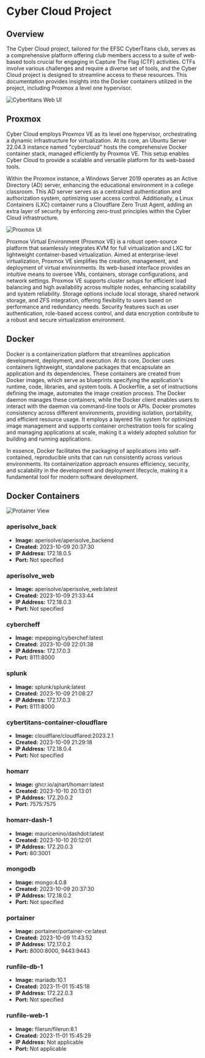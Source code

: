 # Cyber Cloud Project

## Overview
The Cyber Cloud project, tailored for the EFSC CyberTitans club, serves as a comprehensive platform offering club members access to a suite of web-based tools crucial for engaging in Capture The Flag (CTF) activities. CTFs involve various challenges and require a diverse set of tools, and the Cyber Cloud project is designed to streamline access to these resources. This documentation provides insights into the Docker containers utilized in the project, including Proxmox a level one hypervisor.

![Cybertitans Web UI](https://github.com/blake-cybersec/cyber-cloud/assets/124543138/0502a9c0-b371-4c16-8ae7-7ead201d26dc)



## Proxmox
Cyber Cloud employs Proxmox VE as its level one hypervisor, orchestrating a dynamic infrastructure for virtualization. At its core, an Ubuntu Server 22.04.3 instance named "cybercloud" hosts the comprehensive Docker container stack, managed efficiently by Proxmox VE. This setup enables Cyber Cloud to provide a scalable and versatile platform for its web-based tools.

Within the Proxmox instance, a Windows Server 2019 operates as an Active Directory (AD) server, enhancing the educational environment in a college classroom. This AD server serves as a centralized authentication and authorization system, optimizing user access control. Additionally, a Linux Containers (LXC) container runs a Cloudflare Zero Trust Agent, adding an extra layer of security by enforcing zero-trust principles within the Cyber Cloud infrastructure. 

![Proxmox UI](https://i.imgur.com/Wf3HDKI.png)

Proxmox Virtual Environment (Proxmox VE) is a robust open-source platform that seamlessly integrates KVM for full virtualization and LXC for lightweight container-based virtualization. Aimed at enterprise-level virtualization, Proxmox VE simplifies the creation, management, and deployment of virtual environments. Its web-based interface provides an intuitive means to oversee VMs, containers, storage configurations, and network settings. Proxmox VE supports cluster setups for efficient load balancing and high availability across multiple nodes, enhancing scalability and system reliability. Storage options include local storage, shared network storage, and ZFS integration, offering flexibility to users based on performance and redundancy needs. Security features such as user authentication, role-based access control, and data encryption contribute to a robust and secure virtualization environment. 


## Docker
Docker is a containerization platform that streamlines application development, deployment, and execution. At its core, Docker uses containers lightweight, standalone packages that encapsulate an application and its dependencies. These containers are created from Docker images, which serve as blueprints specifying the application's runtime, code, libraries, and system tools. A Dockerfile, a set of instructions defining the image, automates the image creation process. The Docker daemon manages these containers, while the Docker client enables users to interact with the daemon via command-line tools or APIs. Docker promotes consistency across different environments, providing isolation, portability, and efficient resource usage. It employs a layered file system for optimized image management and supports container orchestration tools for scaling and managing applications at scale, making it a widely adopted solution for building and running applications.

In essence, Docker facilitates the packaging of applications into self-contained, reproducible units that can run consistently across various environments. Its containerization approach ensures efficiency, security, and scalability in the development and deployment lifecycle, making it a fundamental tool for modern software development.

## Docker Containers
![Protainer View](https://i.imgur.com/1X7H9rE.png)
### aperisolve_back
- **Image:** aperisolve/aperisolve_backend
- **Created:** 2023-10-09 20:37:30
- **IP Address:** 172.18.0.5
- **Port:** Not specified

### aperisolve_web
- **Image:** aperisolve/aperisolve_web:latest
- **Created:** 2023-10-09 21:33:44
- **IP Address:** 172.18.0.3
- **Port:** Not specified

### cybercheff
- **Image:** mpepping/cyberchef:latest
- **Created:** 2023-10-09 22:01:38
- **IP Address:** 172.17.0.3
- **Port:** 8111:8000

### splunk
- **Image:** splunk/splunk:latest
- **Created:** 2023-10-09 21:08:27
- **IP Address:** 172.17.0.3
- **Port:** 8111:8000

### cybertitans-container-cloudflare
- **Image:** cloudflare/cloudflared:2023.2.1
- **Created:** 2023-10-09 21:29:18
- **IP Address:** 172.18.0.4
- **Port:** Not specified

### homarr
- **Image:** ghcr.io/ajnart/homarr:latest
- **Created:** 2023-10-10 20:13:01
- **IP Address:** 172.20.0.2
- **Port:** 7575:7575

### homarr-dash-1
- **Image:** mauricenino/dashdot:latest
- **Created:** 2023-10-10 20:12:01
- **IP Address:** 172.20.0.3
- **Port:** 80:3001

### mongodb
- **Image:** mongo:4.0.8
- **Created:** 2023-10-09 20:37:30
- **IP Address:** 172.18.0.2
- **Port:** Not specified

### portainer
- **Image:** portainer/portainer-ce:latest
- **Created:** 2023-10-09 11:43:52
- **IP Address:** 172.17.0.2
- **Port:** 8000:8000, 9443:9443

### runfile-db-1
- **Image:** mariadb:10.1
- **Created:** 2023-11-01 15:45:18
- **IP Address:** 172.22.0.3
- **Port:** Not specified

### runfile-web-1
- **Image:** filerun/filerun:8.1
- **Created:** 2023-11-01 15:45:29
- **IP Address:** Not applicable
- **Port:** Not applicable





